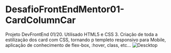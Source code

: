 # DesafioFrontEndMentor01-CardColumnCar
Projeto DevFrontEnd 01/20.
Utilisado HTML5 e CSS 3.
Criação de toda a estilização dos card com CSS, tornando p templeto responsivo para Mobile, aplicação de conhecimento de flex-box, :hover, class, etc... 
![Descktop](https://user-images.githubusercontent.com/90359980/172923491-bb2ca51e-e468-4bc0-8532-c7fa8e463de2.PNG)
